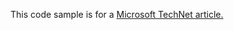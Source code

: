 This code sample is for a <a href="https://social.technet.microsoft.com/wiki/contents/articles/51908.how-to-consistent-modal-message-dialogs-with-c-and-jquery.aspx">Microsoft TechNet article.</a>
